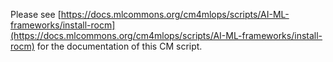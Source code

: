 Please see [https://docs.mlcommons.org/cm4mlops/scripts/AI-ML-frameworks/install-rocm](https://docs.mlcommons.org/cm4mlops/scripts/AI-ML-frameworks/install-rocm) for the documentation of this CM script.
